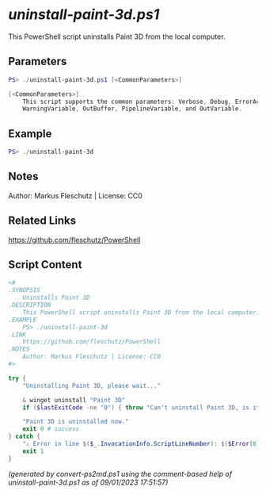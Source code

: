 *uninstall-paint-3d.ps1*
================

This PowerShell script uninstalls Paint 3D from the local computer.

Parameters
----------
```powershell
PS> ./uninstall-paint-3d.ps1 [<CommonParameters>]

[<CommonParameters>]
    This script supports the common parameters: Verbose, Debug, ErrorAction, ErrorVariable, WarningAction, 
    WarningVariable, OutBuffer, PipelineVariable, and OutVariable.
```

Example
-------
```powershell
PS> ./uninstall-paint-3d

```

Notes
-----
Author: Markus Fleschutz | License: CC0

Related Links
-------------
https://github.com/fleschutz/PowerShell

Script Content
--------------
```powershell
<#
.SYNOPSIS
	Uninstalls Paint 3D
.DESCRIPTION
	This PowerShell script uninstalls Paint 3D from the local computer.
.EXAMPLE
	PS> ./uninstall-paint-3d
.LINK
	https://github.com/fleschutz/PowerShell
.NOTES
	Author: Markus Fleschutz | License: CC0
#>

try {
	"Uninstalling Paint 3D, please wait..."

	& winget uninstall "Paint 3D"
	if ($lastExitCode -ne "0") { throw "Can't uninstall Paint 3D, is it installed?" }

	"Paint 3D is uninstalled now."
	exit 0 # success
} catch {
	"⚠️ Error in line $($_.InvocationInfo.ScriptLineNumber): $($Error[0])"
	exit 1
}
```

*(generated by convert-ps2md.ps1 using the comment-based help of uninstall-paint-3d.ps1 as of 09/01/2023 17:51:57)*
